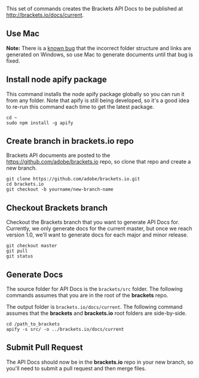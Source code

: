 This set of commands creates the Brackets API Docs to be published at http://brackets.io/docs/current.

## Use Mac

__Note:__ There is a [known bug](https://github.com/jbalsas/apify/issues/3) that the incorrect folder structure and links are generated on Windows, so use Mac to generate documents until that bug is fixed.

## Install node apify package

This command installs the node apify package globally so you can run it from any folder. Note that apify is still being developed, so it's a good idea to re-run this command each time to get the latest package.

```
cd ~
sudo npm install -g apify
```

## Create branch in brackets.io repo

Brackets API documents are posted to the https://github.com/adobe/brackets.io repo, so clone that repo and create a new branch.

```
git clone https://github.com/adobe/brackets.io.git
cd brackets.io
git checkout -b yourname/new-branch-name
```

## Checkout Brackets branch

Checkout the Brackets branch that you want to generate API Docs for. Currently, we only generate docs for the current master, but once we reach version 1.0, we'll want to generate docs for each major and minor release.

```
git checkout master
git pull
git status
```

## Generate Docs

The source folder for API Docs is the `brackets/src` folder. The following commands assumes that you are in the root of the **brackets** repo.

The output folder is `brackets.io/docs/current`. The following command assumes that the **brackets** and **brackets.io** root folders are side-by-side.

```
cd /path_to_brackets
apify -s src/ -o ../brackets.io/docs/current
```

## Submit Pull Request

The API Docs should now be in the **brackets.io** repo in your new branch, so you'll need to submit a pull request and then merge files.
